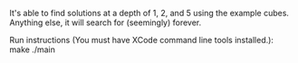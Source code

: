 It's able to find solutions at a depth of 1, 2, and 5 using the example cubes. Anything else, it will search for (seemingly) forever.

Run instructions (You must have XCode command line tools installed.):
    make
    ./main <cube-file>

